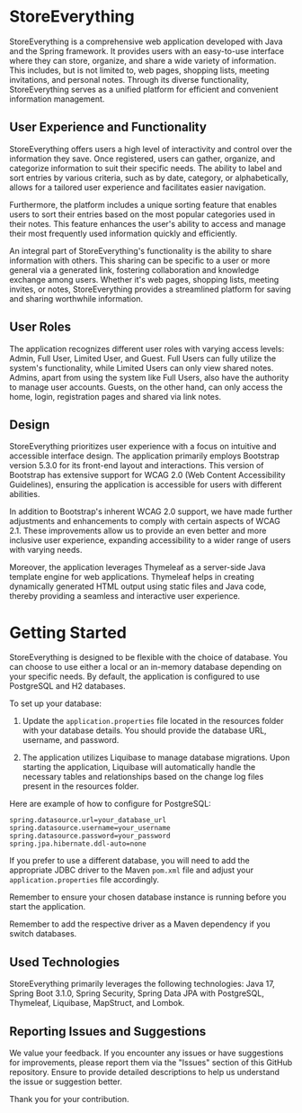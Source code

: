 # StoreEverything

StoreEverything is a comprehensive web application developed with Java and the Spring framework. It provides users with an easy-to-use interface where they can store, organize, and share a wide variety of information. This includes, but is not limited to, web pages, shopping lists, meeting invitations, and personal notes. Through its diverse functionality, StoreEverything serves as a unified platform for efficient and convenient information management.

## User Experience and Functionality
StoreEverything offers users a high level of interactivity and control over the information they save. Once registered, users can gather, organize, and categorize information to suit their specific needs. The ability to label and sort entries by various criteria, such as by date, category, or alphabetically, allows for a tailored user experience and facilitates easier navigation.

Furthermore, the platform includes a unique sorting feature that enables users to sort their entries based on the most popular categories used in their notes. This feature enhances the user's ability to access and manage their most frequently used information quickly and efficiently.

An integral part of StoreEverything's functionality is the ability to share information with others. This sharing can be specific to a user or more general via a generated link, fostering collaboration and knowledge exchange among users. Whether it's web pages, shopping lists, meeting invites, or notes, StoreEverything provides a streamlined platform for saving and sharing worthwhile information.

## User Roles
The application recognizes different user roles with varying access levels: Admin, Full User, Limited User, and Guest. Full Users can fully utilize the system's functionality, while Limited Users can only view shared notes. Admins, apart from using the system like Full Users, also have the authority to manage user accounts. Guests, on the other hand, can only access the home, login, registration pages and shared via link notes.

## Design
StoreEverything prioritizes user experience with a focus on intuitive and accessible interface design. The application primarily employs Bootstrap version 5.3.0 for its front-end layout and interactions. This version of Bootstrap has extensive support for WCAG 2.0 (Web Content Accessibility Guidelines), ensuring the application is accessible for users with different abilities.

In addition to Bootstrap's inherent WCAG 2.0 support, we have made further adjustments and enhancements to comply with certain aspects of WCAG 2.1. These improvements allow us to provide an even better and more inclusive user experience, expanding accessibility to a wider range of users with varying needs.

Moreover, the application leverages Thymeleaf as a server-side Java template engine for web applications. Thymeleaf helps in creating dynamically generated HTML output using static files and Java code, thereby providing a seamless and interactive user experience.

# Getting Started

StoreEverything is designed to be flexible with the choice of database. You can choose to use either a local or an in-memory database depending on your specific needs. By default, the application is configured to use PostgreSQL and H2 databases.

To set up your database:

1. Update the `application.properties` file located in the resources folder with your database details. You should provide the database URL, username, and password.

2. The application utilizes Liquibase to manage database migrations. Upon starting the application, Liquibase will automatically handle the necessary tables and relationships based on the change log files present in the resources folder.

Here are example of how to configure for PostgreSQL:

```application.properties
spring.datasource.url=your_database_url
spring.datasource.username=your_username
spring.datasource.password=your_password
spring.jpa.hibernate.ddl-auto=none
```

If you prefer to use a different database, you will need to add the appropriate JDBC driver to the Maven `pom.xml` file and adjust your `application.properties` file accordingly.

Remember to ensure your chosen database instance is running before you start the application.

Remember to add the respective driver as a Maven dependency if you switch databases.

## Used Technologies

StoreEverything primarily leverages the following technologies: Java 17, Spring Boot 3.1.0, Spring Security, Spring Data JPA with PostgreSQL, Thymeleaf, Liquibase, MapStruct, and Lombok.

## Reporting Issues and Suggestions
We value your feedback. If you encounter any issues or have suggestions for improvements, please report them via the "Issues" section of this GitHub repository. Ensure to provide detailed descriptions to help us understand the issue or suggestion better.

Thank you for your contribution.
